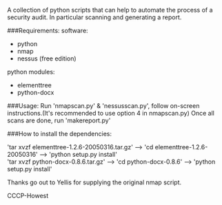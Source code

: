 A collection of python scripts that can help to automate the process of a security audit. 
In particular scanning and generating a report.


###Requirements:
software:
  - python
  - nmap
  - nessus (free edition)
  
python modules:
  - elementtree
  - python-docx


###Usage:
Run 'nmapscan.py' & 'nessusscan.py', follow on-screen instructions.(It's recommended to use option 4 in nmapscan.py)
Once all scans are done, run 'makereport.py'



###How to install the dependencies:

'tar xvzf elementtree-1.2.6-20050316.tar.gz' --> 'cd elementtree-1.2.6-20050316' --> 'python setup.py install'  
'tar xvzf python-docx-0.8.6.tar.gz' --> 'cd python-docx-0.8.6' --> 'python setup.py install'   

Thanks go out to Yellis for supplying the original nmap script.

CCCP-Howest